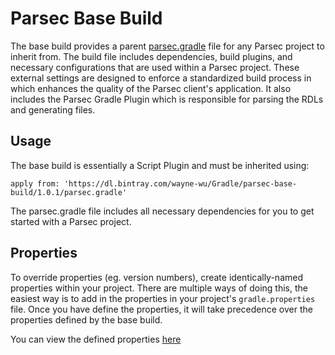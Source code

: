 # Parsec Base Build
The base build provides a parent [parsec.gradle](https://github.com/wayne-wu/parsec-base-build/blob/master/src/main/resources/parsec.gradle)
file for any Parsec project to inherit from. The build file includes
dependencies, build plugins, and necessary configurations that are used within a Parsec project. These external settings
are designed to enforce a standardized build process in which enhances the quality of the Parsec client's application.
It also includes the Parsec Gradle Plugin which is responsible for parsing the RDLs and generating files.

## Usage
The base build is essentially a Script Plugin and must be inherited using:
```
apply from: 'https://dl.bintray.com/wayne-wu/Gradle/parsec-base-build/1.0.1/parsec.gradle'
```

The parsec.gradle file includes all necessary dependencies for you to get started with a Parsec project.

## Properties
To override properties (eg. version numbers), create identically-named properties within your project. There are multiple
ways of doing this, the easiest way is to add in the properties in your project's `gradle.properties` file. Once you have
define the properties, it will take precedence over the properties defined by the base build.

You can view the defined properties [here](https://github.com/wayne-wu/parsec-base-build/blob/master/src/main/resources/parsec.gradle)

